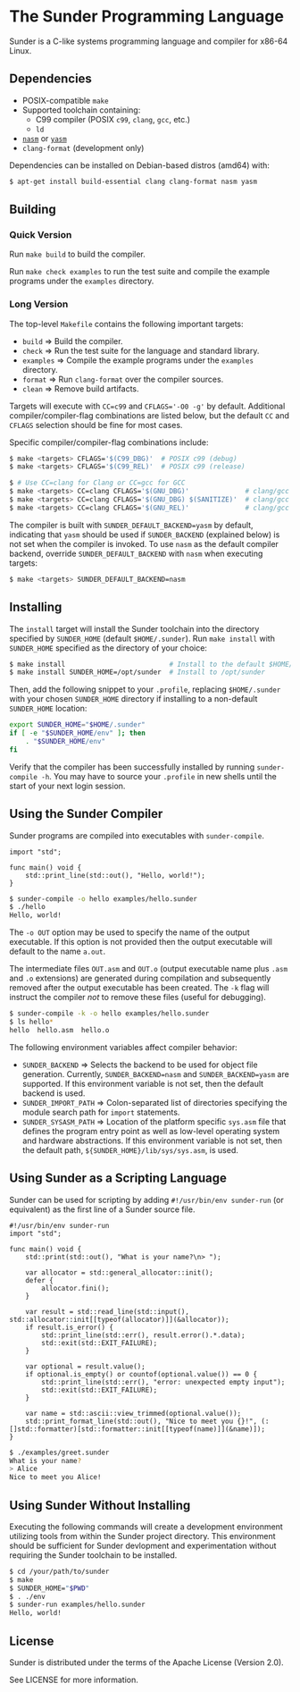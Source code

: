 # The Sunder Programming Language
Sunder is a C-like systems programming language and compiler for x86-64 Linux.

## Dependencies
+ POSIX-compatible `make`
+ Supported toolchain containing:
  + C99 compiler (POSIX `c99`, `clang`, `gcc`, etc.)
  + `ld`
+ [`nasm`](https://www.nasm.us/) or [`yasm`](https://yasm.tortall.net/)
+ `clang-format` (development only)

Dependencies can be installed on Debian-based distros (amd64) with:

```sh
$ apt-get install build-essential clang clang-format nasm yasm
```

## Building
### Quick Version
Run `make build` to build the compiler.

Run `make check examples` to run the test suite and compile the example
programs under the `examples` directory.

### Long Version
The top-level `Makefile` contains the following important targets:

+ `build` => Build the compiler.
+ `check` => Run the test suite for the language and standard library.
+ `examples` => Compile the example programs under the `examples` directory.
+ `format` => Run `clang-format` over the compiler sources.
+ `clean` => Remove build artifacts.

Targets will execute with `CC=c99` and `CFLAGS='-O0 -g'` by default. Additional
compiler/compiler-flag combinations are listed below, but the default `CC` and
`CFLAGS` selection should be fine for most cases.

Specific compiler/compiler-flag combinations include:

```sh
$ make <targets> CFLAGS='$(C99_DBG)'  # POSIX c99 (debug)
$ make <targets> CFLAGS='$(C99_REL)'  # POSIX c99 (release)

$ # Use CC=clang for Clang or CC=gcc for GCC
$ make <targets> CC=clang CFLAGS='$(GNU_DBG)'              # clang/gcc (debug)
$ make <targets> CC=clang CFLAGS='$(GNU_DBG) $(SANITIZE)'  # clang/gcc (debug with Address Sanitizer)
$ make <targets> CC=clang CFLAGS='$(GNU_REL)'              # clang/gcc (release)
```

The compiler is built with `SUNDER_DEFAULT_BACKEND=yasm` by default, indicating
that `yasm` should be used if `SUNDER_BACKEND` (explained below) is not set
when the compiler is invoked. To use `nasm` as the default compiler backend,
override `SUNDER_DEFAULT_BACKEND` with `nasm` when executing targets:

```sh
$ make <targets> SUNDER_DEFAULT_BACKEND=nasm
```

## Installing
The `install` target will install the Sunder toolchain into the directory
specified by `SUNDER_HOME` (default `$HOME/.sunder`). Run `make install` with
`SUNDER_HOME` specified as the directory of your choice:

```sh
$ make install                          # Install to the default $HOME/.sunder
$ make install SUNDER_HOME=/opt/sunder  # Install to /opt/sunder
```

Then, add the following snippet to your `.profile`, replacing `$HOME/.sunder`
with your chosen `SUNDER_HOME` directory if installing to a non-default
`SUNDER_HOME` location:

```sh
export SUNDER_HOME="$HOME/.sunder"
if [ -e "$SUNDER_HOME/env" ]; then
    . "$SUNDER_HOME/env"
fi
```

Verify that the compiler has been successfully installed by running
`sunder-compile -h`. You may have to source your `.profile` in new shells until
the start of your next login session.

## Using the Sunder Compiler
Sunder programs are compiled into executables with `sunder-compile`.

```sunder
import "std";

func main() void {
    std::print_line(std::out(), "Hello, world!");
}
```

```sh
$ sunder-compile -o hello examples/hello.sunder
$ ./hello
Hello, world!
```

The `-o OUT` option may be used to specify the name of the output executable.
If this option is not provided then the output executable will default to the
name `a.out`.

The intermediate files `OUT.asm` and `OUT.o` (output executable name plus
`.asm` and `.o` extensions) are generated during compilation and subsequently
removed after the output executable has been created. The `-k` flag will
instruct the compiler *not* to remove these files (useful for debugging).

```sh
$ sunder-compile -k -o hello examples/hello.sunder
$ ls hello*
hello  hello.asm  hello.o
```

The following environment variables affect compiler behavior:

+ `SUNDER_BACKEND` => Selects the backend to be used for object file
  generation. Currently, `SUNDER_BACKEND=nasm` and `SUNDER_BACKEND=yasm` are
  supported. If this environment variable is not set, then the default backend
  is used.
+ `SUNDER_IMPORT_PATH` => Colon-separated list of directories specifying the
  module search path for `import` statements.
+ `SUNDER_SYSASM_PATH` => Location of the platform specific `sys.asm` file that
  defines the program entry point as well as low-level operating system and
  hardware abstractions. If this environment variable is not set, then the
  default path, `${SUNDER_HOME}/lib/sys/sys.asm`, is used.

## Using Sunder as a Scripting Language
Sunder can be used for scripting by adding `#!/usr/bin/env sunder-run` (or
equivalent) as the first line of a Sunder source file.

```sunder
#!/usr/bin/env sunder-run
import "std";

func main() void {
    std::print(std::out(), "What is your name?\n> ");

    var allocator = std::general_allocator::init();
    defer {
        allocator.fini();
    }

    var result = std::read_line(std::input(), std::allocator::init[[typeof(allocator)]](&allocator));
    if result.is_error() {
        std::print_line(std::err(), result.error().*.data);
        std::exit(std::EXIT_FAILURE);
    }

    var optional = result.value();
    if optional.is_empty() or countof(optional.value()) == 0 {
        std::print_line(std::err(), "error: unexpected empty input");
        std::exit(std::EXIT_FAILURE);
    }

    var name = std::ascii::view_trimmed(optional.value());
    std::print_format_line(std::out(), "Nice to meet you {}!", (:[]std::formatter)[std::formatter::init[[typeof(name)]](&name)]);
}
```

```sh
$ ./examples/greet.sunder
What is your name?
> Alice
Nice to meet you Alice!
```

## Using Sunder Without Installing
Executing the following commands will create a development environment
utilizing tools from within the Sunder project directory. This environment
should be sufficient for Sunder devlopment and experimentation without
requiring the Sunder toolchain to be installed.

```sh
$ cd /your/path/to/sunder
$ make
$ SUNDER_HOME="$PWD"
$ . ./env
$ sunder-run examples/hello.sunder
Hello, world!
```

## License
Sunder is distributed under the terms of the Apache License (Version 2.0).

See LICENSE for more information.
